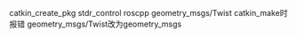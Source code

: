 catkin_create_pkg stdr_control roscpp geometry_msgs/Twist
catkin_make时报错
geometry_msgs/Twist改为geometry_msgs